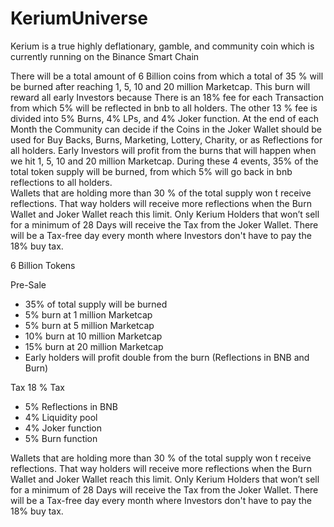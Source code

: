 # KeriumUniverse

Kerium is a true highly deflationary, gamble, and community coin which is 
currently running on the Binance Smart Chain

There will be a total amount of 6 Billion coins from which a total of 35 % will be 
burned after reaching 1, 5, 10 and 20 million Marketcap. This burn will reward all 
early Investors because There is an 18% fee for each Transaction from which 5% 
will be reflected in bnb to all holders. The other 13 % fee is divided into 5% 
Burns, 4% LPs, and 4% Joker function. At the end of each Month the Community 
can decide if the Coins in the Joker Wallet should be used for Buy Backs, Burns, 
Marketing, Lottery, Charity, or as Reflections for all holders. Early Investors will 
profit from the burns that will happen when we hit 1, 5, 10 and 20 million 
Marketcap. During these 4 events, 35% of the total token supply will be burned, 
from which 5% will go back in bnb reflections to all holders.  
Wallets that are holding more than 30 % of the total supply won ́t receive 
reflections. That way holders will receive more reflections when the Burn Wallet 
and Joker Wallet reach this limit. Only Kerium Holders that won’t sell for a 
minimum of 28 Days will receive the Tax from the Joker Wallet. There will be a 
Tax-free day every month where Investors don't have to pay the 18% buy tax. 

6 Billion Tokens 

Pre-Sale 
* 35% of total supply will be burned 
* 5% burn at 1 million Marketcap 
* 5% burn at 5 million Marketcap 
* 10% burn at 10 million Marketcap 
* 15% burn at 20 million Marketcap 
* Early holders will profit double from the burn (Reflections in BNB and 
Burn) 

Tax 
18 % Tax 
- 5% Reflections in BNB 
- 4% Liquidity pool 
- 4% Joker function 
- 5% Burn function


Wallets that are holding more than 30 % of the total supply won ́t receive 
reflections. That way holders will receive more reflections when the Burn Wallet 
and Joker Wallet reach this limit. Only Kerium Holders that won’t sell for a 
minimum of 28 Days will receive the Tax from the Joker Wallet. There will be a 
Tax-free day every month where Investors don't have to pay the 18% buy tax.
